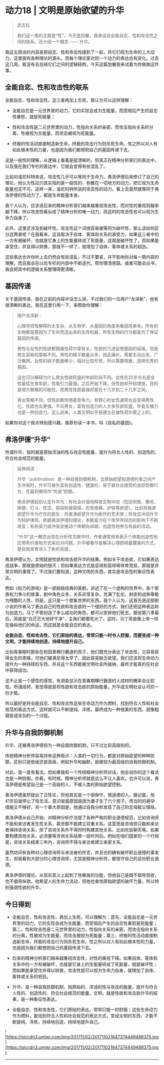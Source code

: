 # 动力18 | 文明是原始欲望的升华

> 武志红
> 
> 我们这一周的主题是“性”，今天是加餐，我来谈谈全能自恋、性和攻击性之间的联系，还介绍一个概念 —— 升华。

我这五周谈的内容是把自恋、性和攻击性揉到了一起，将它们视为生命的三大动力。这里面有各种理论的源头，而每个理论家对同一个动力的表达也有变化。过去这几周，我没有去总结它们之间的逻辑结构，今天这篇加餐我来试着为你做做这件事。

## 全能自恋、性和攻击性的联系

全能自恋、性和攻击性，这三者再加上生死，我认为可以这样理解：

* 全能自恋是一元世界里的动力，它的实现会成为生能量，而受阻后产生的自恋性暴怒，就是死能量；

* 性和攻击性是二元世界里的动力，性指向关系的亲密，而攻击指向关系的分离，性被视为生能量，而攻击被视为死能量。

* 终极的性活动直接制造新生命，终极的攻击行为则杀死生命。性之所以对人有如此根本性的力量，也是因为我们都想把自己的基因传递下去。

这是一般性的理解，从逻辑上看着是挺清晰的，但真正在精神分析家们的表达中，以及我在我们专栏的表达中，它就会变得有些混乱了。

比如对温尼科特来说，攻击性几乎可以等同于生命力。弗洛伊德后来修订了自己的理论，他认为性动力其实指的是一般性的、弥散在一切地方的动力，把它视为生命能量也无不可。这样一来，温尼科特所说的攻击性的动力，看上去竟然就等同于弗洛伊德的性动力了，都是生命能量本身。

我个人认为，应该说后来的精神分析家们越来越重视攻击性，而对性的重视则越来越下降，所以攻击性看似成了精神分析的唯一动力，而这时的攻击性也可以视为生命力自身了。

此外，这里还涉及到破坏性。攻击性这个词很容易被等同为破坏性，那么该如何区分这两者呢？在我看来，这该取决于自体、客体和关系的承受力，如果这三者中的一方有被破坏，也就是它身上的生能量转成了死能量，这就是破坏性了，而如果能承受住，并且得以转换，那就不一样了，就增加了自体、客体或关系的韧劲。

这些表达也许你听上去仍然会有些混乱，不过不要紧，并不影响你对每一期内容的理解，而且我会在以后专栏的内容中不断迭代，帮你理清思路。或者可能会出书，我会把其中的逻辑关系整理得更清晰。

## 基因传递

关于基因传递，我在之前的内容中没怎么讲，不过我们的一位用户“龙泽新”，他有很清晰的表达，我在这里引用一下，来帮助你理解：

> 用户龙泽新：
> 
> 心理学把性解释的太复杂，从生物学，从基因的角度来看就简单多。所有的生物都是基因为了生存而造出来的生存机器，所有生物的行为都是为了保证基因的传递。
> 
> 男性与女性的性欲都跟雄性荷尔蒙有关，性欲的亢进促使基因的延续。但是男女采取的策略不同，男性的精子数量众多，因此廉价，需要主动出击、广泛撒网。女性的卵子数量稀少，相对比较珍贵，所以需要慎重，选择优秀的基因。
> 
> 这也可以解释为什么男女性欲旺盛的年龄阶段不同。女性在25岁左右是女性最佳生育年龄，性吸引力最强。之后开始下降，但性欲却开始增强，目的是增大繁殖的可能性，而男性性欲最强却是在十几岁到二十几岁之间。
> 
> 男女策略不同，但性欲都伴随着竞争力。有野心的女性通常也会变得男性化，性欲也会更强。不论男女，富有创造力的人大多性欲旺盛，毕竟生殖力也是一种创造力。这么说来，人类文明似乎是建立在雄性荷尔蒙之上的。

如果你对这个观点特别感兴趣，推荐你读一本书，叫《自私的基因》。

## 弗洛伊德“升华”

所谓升华，指的就是原始浑浊的性与攻击性能量，提升为符合人性的、创造性的、符合社会规范的能量。

> 延伸阅读：
> 
> 升华（sublimation）是一种自我防御机制，当原始欲望和道德约束之间产生冲突时，升华可催生富有创造性、健康的、易于被社会接受的良好防御行为，在最初被视作“优良”防御。
> 
> 弗洛伊德起初认定升华为：有社会价值地释放生物冲动（包括吮吸、撕咬、排便、打斗、性交、窥探和被窥探、忍受疼痛、护犊等欲望）。比如将施虐欲望升华为疗伤的医生；将表演欲望升华为剧作的艺术家；将攻击冲动升华为辩护律师。依据弗洛伊德的理论，本能驱力在个体早年经历的影响下不断改变；有些驱力或冲突会推动个体朝向卓越，创造性地参与有益的活动。
> 
> “升华”这一概念出现在分析性文献中时，作者通常用来表示个体能创造性地应用有价值地方式来应对问题。升华被看作是解决心理困境最健康的方式，是自我发育进入了新的高度。

弗洛伊德认为，文明就是性欲和攻击欲升华的结果。例如关于攻击欲，它如果表达成战争，那就是原始的毁灭；但如果表达方式是足球和篮球等体育竞技，那就是非常文明的事情了。不过我们要知道，这种文明的东西，其实是攻击性的象征性表达。

例如《权力的游戏》是一部超级经典的美剧，讲述了在一个虚构的世界中，各个家族权力争斗的故事，剧中角色众多，关系非常复杂，充满了乱伦、剥皮和战争等极为残酷的人性，但是，这只是一个想象世界的东西。我个人认为，这首先是这部剧小说的作者马丁表达自己的性欲和攻击欲的一个很好的方式，我们还把这种表达称为创造力。马丁不管创造了多么成功的角色，都可以安排他们死去，据说第八季最后，简直是“白茫茫大地好干净”，主角们都要死光了。这时，马丁简直像上帝一样在操纵他们的命运，而这就是全能自恋的表达。

 **全能自恋、性和攻击性，它们原始的表达，常常只能一时令人舒服，而要变成一种文明，才能持续地创造，持续地提升自己。**

比如青春期时那些在校园里横行霸道的孩子，他们既充分表达了攻击性，又容易获得女生的青睐。可他们被满足得太早了，因此容易缺乏欲望。我们应该将生命动力提升为一种持续的东西，并且这个东西能被文明社会所接纳，最终才能真的在社会中获得成功。

这不止是一个感性的感觉，有调查显示在青春期横行霸道的人成材的概率会比较低。所谓成材，我觉得就是将性欲和攻击欲的原始能量，升华成文明社会认可的一份才能。

所以最好是将全能自恋、性和攻击性这些生命动力作为燃料，找到符合人性和社会规范的表达方式，这样就可以不断提纯、淬炼，最终成为一种很美的东西，就像粗钢变成宝剑的一个过程。

## 升华与自我防御机制

升华，还被弗洛伊德视为一种自我防御机制，只不过比较高级别的。

传统精神分析师容易持有这种观点：人类的一切行为，都是对原始欲望的种种防御，区别只是低级还是高级，例如升华和幽默，就被视为最高级的自我防御机制。

对此，我一直有看法。但如果我和一个传统精神分析师对话，他会说你的这个看法也是一种防御。你看，有时候，精神分析师就是这么不让人喜欢。也许可以说，弗洛伊德是希望自己是一个高级的人，不被人类的原始欲望控制。

弗洛伊德虽然提出了泛性论，但他其实是一个很保守、很道德的人。据记载，他41岁后就停止了性生活，意识层面原因是因为妻子生了六个孩子，而当时的避孕措施又不够好，另一个重大原因是，他通过自我分析发现了自己的恋母弑父情结。

弗洛伊德从自己开始，对精神分析疗法提了各种严格的职业道德规范，比如咨询师不能和来访者发生性关系，甚至都不能建立双重关系。这意思是咨询师只能和来访者保持咨询关系，除了咨询关系外不得同时构建其他关系，比如吃饭聊天等。如果要构建其他关系，必须要等咨询关系结束一段时间后。例如在咱们国家的一个行规是，咨询关系结束三年内，咨询师不得与来访者建立亲密关系。

虽然坊间有各种对心理咨询师与来访者的传言，并且也的确有破坏职业道德的事发生，但我看到大部分的心理咨询师，尤其是精神分析师，都恪守自己的这份职业道德。

弗洛伊德的理论，从现实意义上起到了性解放的功能，但他自己是既不倡导禁欲，也不倡导纵欲。他希望人的生命力流动，但他也害怕原始欲望的破坏力量，所以特别强调性欲的升华。

## 今日得到

* 全能自恋、性和攻击性，再加上生死，可以理解为：首先，全能自恋是一元世界里的动力，它的实现会成为生能量，而受阻后产生的自恋性暴怒是死能量；第二，性和攻击性是二元世界里的动力，性指向关系的亲密，而攻击指向关系的分离，性被视为生能量，而攻击被视为死能量；第三，终极的性活动直接制造新生命，终极的攻击行为则杀死生命。性之所以对人有如此根本性的力量，也是因为我们都想把自己的基因传递下去。

* 后来的精神分析家们越来越重视攻击性，对性的重视下降。如果自体、客体和关系中的一方有被破坏，也就是它身上的生能量转成了死能量，就是破坏性；而如果能承受住并得以转换，攻击性就可以视为生命力自身，就增加了自体、客体或关系的韧劲。

* 升华，是一种自我防御机制，指原始的、浑浊的性与攻击的能量，提升为符合人性的、创造性的、符合社会规范的能量。文明，就是性欲和攻击欲升华的结果，是一种象征性表达。

* 全能自恋、性和攻击性，它们原始的表达，常常只能一时舒服；这些生命动力作为燃料，能找到符合人性和社会规范的表达方式，变成文明的东西，才能不断提纯、淬炼，持续地创造，持续地提升自己。

![https://piccdn3.umiwi.com/img/201711/02/201711021647374449488375.jpg](https://piccdn3.umiwi.com/img/201711/02/201711021647374449488375.jpg)

---
